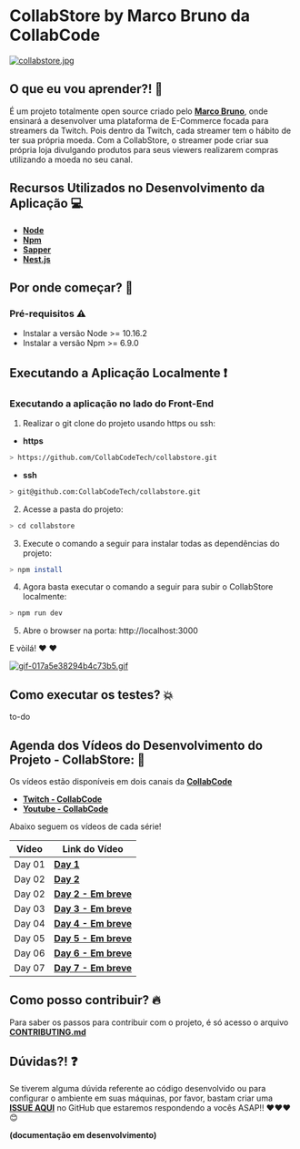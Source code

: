 # CollabStore by Marco Bruno da CollabCode

[![collabstore.jpg](https://i.postimg.cc/BQc1DnmJ/collabstore.jpg)](https://postimg.cc/7fh6rwvR)

## O que eu vou aprender?! 📙

É um projeto totalmente open source criado pelo **[Marco Bruno](https://twitter.com/marcobrunobr)**, onde ensinará a desenvolver uma plataforma de E-Commerce focada para streamers da Twitch. Pois dentro da Twitch, cada streamer tem o hábito de ter sua própria moeda. Com a CollabStore, o streamer pode criar sua própria loja divulgando produtos para seus viewers realizarem compras utilizando a moeda no seu canal.

## Recursos Utilizados no Desenvolvimento da Aplicação 💻 

- **[Node](https://nodejs.org/en/)**
- **[Npm](https://www.npmjs.com/)**
- **[Sapper](https://sapper.svelte.dev)**
- **[Nest.js](https://nestjs.com/)**

## Por onde começar? 🚀

### Pré-requisitos ⚠️

- Instalar a versão Node >= 10.16.2
- Instalar a versão Npm >= 6.9.0

## Executando a Aplicação Localmente ❗️

### Executando a aplicação no lado do Front-End

1. Realizar o git clone do projeto usando https ou ssh:

* **https**

```bash
> https://github.com/CollabCodeTech/collabstore.git
```

* **ssh**

```bash
> git@github.com:CollabCodeTech/collabstore.git
```

2. Acesse a pasta do projeto:

```bash
> cd collabstore
```

3. Execute o comando a seguir para instalar todas as dependências do projeto:

```bash
> npm install
```

4. Agora basta executar o comando a seguir para subir o CollabStore localmente:

```bash
> npm run dev
```

5. Abre o browser na porta: http://localhost:3000 

E vòilá! ❤️ ❤️

[![gif-017a5e38294b4c73b5.gif](https://s3.gifyu.com/images/gif-017a5e38294b4c73b5.gif)](https://gifyu.com/image/hpdg)

## Como executar os testes? 💥

to-do

## Agenda dos Vídeos do Desenvolvimento do Projeto - CollabStore: 🎥

Os vídeos estão disponíveis em dois canais da **[CollabCode](https://collabcode.training/)**

* **[Twitch - CollabCode](https://www.twitch.tv/marcobrunobr)**
* **[Youtube - CollabCode](https://www.youtube.com/channel/UCVheRLgrk7bOAByaQ0IVolg)**

Abaixo seguem os vídeos de cada série!

| Vídeo | Link do Vídeo |
|---|---
| Day 01 | **[Day 1](https://www.youtube.com/watch?v=Dwpx4X4NPGA)** |  
| Day 02 | **[Day 2](https://www.youtube.com/watch?v=LbFlswNN9fM)** |  
| Day 02 | **[Day 2 - Em breve]()** |  
| Day 03 | **[Day 3 - Em breve]()** |  
| Day 04 | **[Day 4 - Em breve]()** |  
| Day 05 | **[Day 5 - Em breve]()** |  
| Day 06 | **[Day 6 - Em breve]()** |  
| Day 07 | **[Day 7 - Em breve]()** |  

## Como posso contribuir? 🔥

Para saber os passos para contribuir com o projeto, é só acesso o arquivo **[CONTRIBUTING.md](CONTRIBUTING.md)**

## Dúvidas?! ❓

Se tiverem alguma dúvida referente ao código desenvolvido ou para configurar o ambiente em suas máquinas, por favor, bastam criar uma **[ISSUE AQUI](https://github.com/CollabCodeTech/collabstore/issues)** no GitHub que estaremos respondendo a vocês ASAP!! ❤️❤️❤️ 😊

**(documentação em desenvolvimento)**
